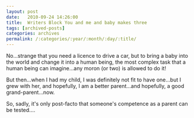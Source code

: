 ```yaml
---
layout: post
date:	2010-09-24 14:26:00
title:  Writers Block You and me and baby makes three
tags: [archived-posts]
categories: archives
permalink: /:categories/:year/:month/:day/:title/
---
```

<lj-template name="qotd" id="1878" lang="en_LJ" />

No...strange that you need a licence to drive a car, but to bring a  baby into the world and change it into a human being, the most complex task that a human being can imagine...any moron (or two) is allowed to do it!

But then...when I had my child, I was definitely not fit to have one...but I grew with her, and hopefully, I am a better parent...and hopefully, a good grand-parent...now.

So, sadly, it's only post-facto that someone's competence as a parent can be tested....
